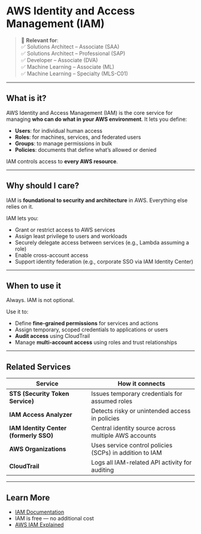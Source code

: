 # AWS Identity and Access Management (IAM)

> 🔖 **Relevant for**:  
> ✅ Solutions Architect – Associate (SAA)  
> ✅ Solutions Architect – Professional (SAP)  
> ✅ Developer – Associate (DVA)  
> ✅ Machine Learning – Associate (ML)  
> ✅ Machine Learning – Specialty (MLS-C01)

---

## What is it?

AWS Identity and Access Management (IAM) is the core service for managing **who can do what in your AWS environment**. It lets you define:

- **Users**: for individual human access
- **Roles**: for machines, services, and federated users
- **Groups**: to manage permissions in bulk
- **Policies**: documents that define what’s allowed or denied

IAM controls access to **every AWS resource**.

---

## Why should I care?

IAM is **foundational to security and architecture** in AWS. Everything else relies on it.

IAM lets you:

- Grant or restrict access to AWS services
- Assign least privilege to users and workloads
- Securely delegate access between services (e.g., Lambda assuming a role)
- Enable cross-account access
- Support identity federation (e.g., corporate SSO via IAM Identity Center)

---

## When to use it

Always. IAM is not optional.

Use it to:

- Define **fine-grained permissions** for services and actions
- Assign temporary, scoped credentials to applications or users
- **Audit access** using CloudTrail
- Manage **multi-account access** using roles and trust relationships

---

## Related Services

| Service | How it connects |
|---------|------------------|
| **STS (Security Token Service)** | Issues temporary credentials for assumed roles |
| **IAM Access Analyzer** | Detects risky or unintended access in policies |
| **IAM Identity Center (formerly SSO)** | Central identity source across multiple AWS accounts |
| **AWS Organizations** | Uses service control policies (SCPs) in addition to IAM |
| **CloudTrail** | Logs all IAM-related API activity for auditing |

---

## Learn More

- [IAM Documentation](https://docs.aws.amazon.com/IAM/latest/UserGuide/introduction.html)  
- IAM is free — no additional cost  
- [AWS IAM Explained](https://www.youtube.com/watch?v=jkCqpNQSSog)
